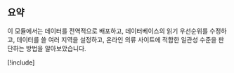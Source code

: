 ## <a name="summary"></a>요약

이 모듈에서는 데이터를 전역적으로 배포하고, 데이터베이스의 읽기 우선순위를 수정하고, 데이터를 쓸 여러 지역을 설정하고, 온라인 의류 사이트에 적합한 일관성 수준을 판단하는 방법을 알아보았습니다.

<!-- Cleanup sandbox -->
[!include[](../../../includes/azure-sandbox-cleanup.md)]
